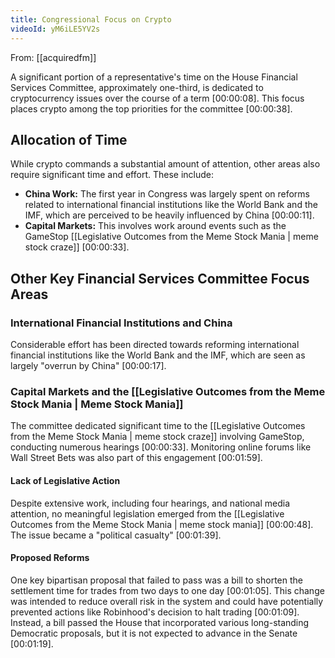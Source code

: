 ```yaml
---
title: Congressional Focus on Crypto
videoId: yM6iLE5YV2s
---
```


From: [[acquiredfm]] <br/> 

A significant portion of a representative's time on the House Financial Services Committee, approximately one-third, is dedicated to cryptocurrency issues over the course of a term <a class="yt-timestamp" data-t="00:00:08">[00:00:08]</a>. This focus places crypto among the top priorities for the committee <a class="yt-timestamp" data-t="00:00:38">[00:00:38]</a>.

## Allocation of Time

While crypto commands a substantial amount of attention, other areas also require significant time and effort. These include:
*   **China Work:** The first year in Congress was largely spent on reforms related to international financial institutions like the World Bank and the IMF, which are perceived to be heavily influenced by China <a class="yt-timestamp" data-t="00:00:11">[00:00:11]</a>.
*   **Capital Markets:** This involves work around events such as the GameStop [[Legislative Outcomes from the Meme Stock Mania | meme stock craze]] <a class="yt-timestamp" data-t="00:00:33">[00:00:33]</a>.

## Other Key Financial Services Committee Focus Areas

### International Financial Institutions and China
Considerable effort has been directed towards reforming international financial institutions like the World Bank and the IMF, which are seen as largely "overrun by China" <a class="yt-timestamp" data-t="00:00:17">[00:00:17]</a>.

### Capital Markets and the [[Legislative Outcomes from the Meme Stock Mania | Meme Stock Mania]]
The committee dedicated significant time to the [[Legislative Outcomes from the Meme Stock Mania | meme stock craze]] involving GameStop, conducting numerous hearings <a class="yt-timestamp" data-t="00:00:33">[00:00:33]</a>. Monitoring online forums like Wall Street Bets was also part of this engagement <a class="yt-timestamp" data-t="00:01:59">[00:01:59]</a>.

#### Lack of Legislative Action
Despite extensive work, including four hearings, and national media attention, no meaningful legislation emerged from the [[Legislative Outcomes from the Meme Stock Mania | meme stock mania]] <a class="yt-timestamp" data-t="00:00:48">[00:00:48]</a>. The issue became a "political casualty" <a class="yt-timestamp" data-t="00:01:39">[00:01:39]</a>.

#### Proposed Reforms
One key bipartisan proposal that failed to pass was a bill to shorten the settlement time for trades from two days to one day <a class="yt-timestamp" data-t="00:01:05">[00:01:05]</a>. This change was intended to reduce overall risk in the system and could have potentially prevented actions like Robinhood's decision to halt trading <a class="yt-timestamp" data-t="00:01:09">[00:01:09]</a>. Instead, a bill passed the House that incorporated various long-standing Democratic proposals, but it is not expected to advance in the Senate <a class="yt-timestamp" data-t="00:01:19">[00:01:19]</a>.